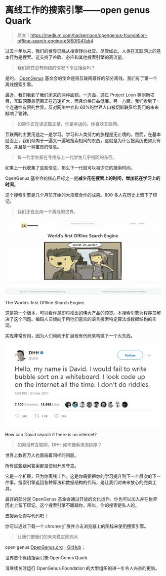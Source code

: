 # 离线工作的搜索引擎——open genus Quark

> 原文：<https://medium.com/hackernoon/opengenus-foundation-offline-search-engine-e5f60f047ab4>

过去十年以来，我们的世界已经从搜索转向社交。尽管如此，人类在互联网上的基本行为是搜索。这支持了谷歌、必应和其他搜索引擎的高流量。

> 我们能在没有网络的情况下享受搜索吗？

是的。 [OpenGenus](https://hackernoon.com/tagged/opengenus) 基金会的使命是将互联网最好的部分离线，我们有了第一个离线搜索引擎。

最近，我们看到了我们未来的两种面貌。一方面，通过 Project Loon 等创新项目，互联网覆盖范围正在迅速扩大，而且价格日益低廉。另一方面，我们看到了一个连通性有限的世界。反对网络中立和 60%的世界人口被切断联系给我们的未来敲响了警钟。

> 如果你正在读这篇文章，你是幸运的。你喜欢互联网。

互联网的主要用途之一是学习。学习和人类努力的旅程是无止境的。然而，在基本层面上，我们倾向于一遍又一遍地搜索相同的东西，这就是为什么搜索历史如此有效，并且是一种宝贵的信息。

> 每一代学生都在寻找与上一代学生几乎相同的东西。

如果上一代收集了这些信息，那么下一代就可以减少它的搜索时间。

OpenGenus 基金会的核心目标之一是**减少花在搜索上的时间，增加花在学习上的时间**。

这个搜索引擎是几个月前开始的大规模合作的成果。800 多人在历史上留下了印记。

> 我们正在走向一个离线的世界。

![](img/2e0cae30c33535ed02958e34a56c8cfb.png)

The World’s first Offline Search Engine

这是第一个版本，可以看作是即将推出的伟大产品的预览。本搜索引擎为程序员解决了这个问题。编码人员倾向于用他们喜欢的语言搜索特定算法或数据结构的实现。

实现非常有用，因为人们倾向于扩展现有代码来构建下一个大东西。

![](img/94e6ea622d62d44b7f44b9f93678d8b3.png)

How can David search if there is no internet?

> 如果没有互联网，DHH 如何搜索泡泡排序？

世界上数百万人也面临着同样的问题。

所有这些疑问答案都是使用开属夸克。

它是一个扩展，只为你离线工作。这是你需要把你的学习提升到下一个层次的下一件事。搜索引擎返回各种算法和数据结构的代码，是让我们对未来放心的完美工具。

最好的部分是 OpenGenus 基金会通过开放的文化运作，你也可以加入并在世界历史上留下印记。这个搜索引擎不跟踪你，所以，你的搜索是私人的。

去搜索让你写代码吧！

你可以通过下载一个 chrome 扩展并点击浏览器上的图标来使用搜索引擎。

> 让我们使我们的未来稳定而伟大

open genus:[OpenGenus.org](http://opengenus.org/)；[GitHub](https://github.com/opengenus)；

世界首个离线搜索引擎:OpenGenus Quark

请继续关注运行 OpenGenus Foundation 的大型组织的进一步令人兴奋的更新。